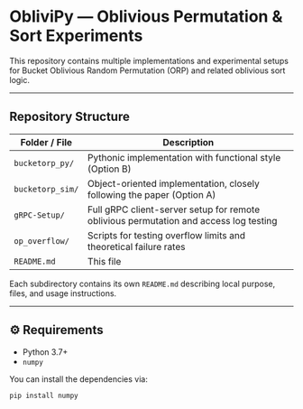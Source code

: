 # ObliviPy — Oblivious Permutation & Sort Experiments

This repository contains multiple implementations and experimental setups for Bucket Oblivious Random Permutation (ORP) and related oblivious sort logic.

---

## Repository Structure

| Folder / File     | Description |
|-------------------|-------------|
| `bucketorp_py/`   | Pythonic implementation with functional style (Option B) |
| `bucketorp_sim/`  | Object-oriented implementation, closely following the paper (Option A) |
| `gRPC-Setup/`     | Full gRPC client-server setup for remote oblivious permutation and access log testing |
| `op_overflow/`    | Scripts for testing overflow limits and theoretical failure rates |
| `README.md`       | This file |

Each subdirectory contains its own `README.md` describing local purpose, files, and usage instructions.

---

## ⚙️ Requirements

- Python 3.7+
- `numpy`

You can install the dependencies via:

```bash
pip install numpy

